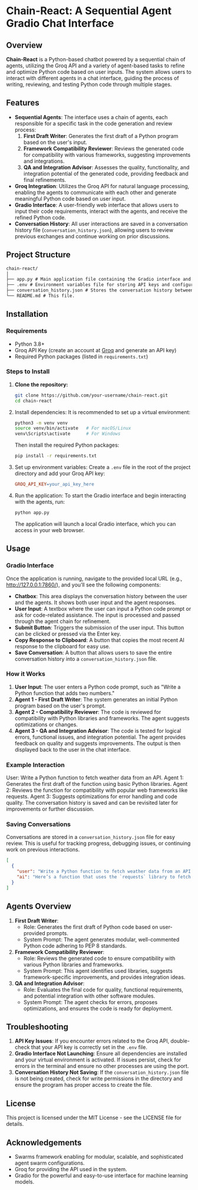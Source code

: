 # Chain-React: A Sequential Agent Gradio Chat Interface
## Overview
**Chain-React** is a Python-based chatbot powered by a sequential chain of agents, utilizing the Groq API and a variety of agent-based tasks to refine and optimize Python code based on user inputs. The system allows users to interact with different agents in a chat interface, guiding the process of writing, reviewing, and testing Python code through multiple stages.

## Features
* **Sequential Agents**: The interface uses a chain of agents, each responsible for a specific task in the code generation and review process:
  1. **First Draft Writer**: Generates the first draft of a Python program based on the user's input.
  2. **Framework Compatibility Reviewer**: Reviews the generated code for compatibility with various frameworks, suggesting improvements and integrations.
  3. **QA and Integration Advisor**: Assesses the quality, functionality, and integration potential of the generated code, providing feedback and final refinements.
* **Groq Integration**: Utilizes the Groq API for natural language processing, enabling the agents to communicate with each other and generate meaningful Python code based on user input.
* **Gradio Interface**: A user-friendly web interface that allows users to input their code requirements, interact with the agents, and receive the refined Python code.
* **Conversation History**: All user interactions are saved in a conversation history file (`conversation_history.json`), allowing users to review previous exchanges and continue working on prior discussions.

## Project Structure
```markdown
chain-react/
│
├── app.py # Main application file containing the Gradio interface and agent interactions.
├── .env # Environment variables file for storing API keys and configurations.
├── conversation_history.json # Stores the conversation history between the user and agents.
└── README.md # This file.
```

## Installation
### Requirements
* Python 3.8+
* Groq API Key (create an account at [Groq](https://www.groq.com/) and generate an API key)
* Required Python packages (listed in `requirements.txt`)

### Steps to Install
1. **Clone the repository:**
   ```bash
   git clone https://github.com/your-username/chain-react.git
   cd chain-react
   ```
2. Install dependencies:
   It is recommended to set up a virtual environment:
   ```bash
   python3 -m venv venv
   source venv/bin/activate   # For macOS/Linux
   venv\Scripts\activate      # For Windows
   ```
   Then install the required Python packages:
   ```bash
   pip install -r requirements.txt
   ```
3. Set up environment variables:
   Create a `.env` file in the root of the project directory and add your Groq API key:
   ```makefile
   GROQ_API_KEY=your_api_key_here
   ```
4. Run the application:
   To start the Gradio interface and begin interacting with the agents, run:
   ```bash
   python app.py
   ```
   The application will launch a local Gradio interface, which you can access in your web browser.

## Usage
### Gradio Interface
Once the application is running, navigate to the provided local URL (e.g., http://127.0.0.1:7860/), and you’ll see the following components:
* **Chatbox**: This area displays the conversation history between the user and the agents. It shows both user input and the agent responses.
* **User Input**: A textbox where the user can input a Python code prompt or ask for code-related assistance. The input is processed and passed through the agent chain for refinement.
* **Submit Button**: Triggers the submission of the user input. This button can be clicked or pressed via the Enter key.
* **Copy Response to Clipboard**: A button that copies the most recent AI response to the clipboard for easy use.
* **Save Conversation**: A button that allows users to save the entire conversation history into a `conversation_history.json` file.

### How it Works
1. **User Input**: The user enters a Python code prompt, such as "Write a Python function that adds two numbers."
2. **Agent 1 - First Draft Writer**: The system generates an initial Python program based on the user's prompt.
3. **Agent 2 - Compatibility Reviewer**: The code is reviewed for compatibility with Python libraries and frameworks. The agent suggests optimizations or changes.
4. **Agent 3 - QA and Integration Advisor**: The code is tested for logical errors, functional issues, and integration potential. The agent provides feedback on quality and suggests improvements.
The output is then displayed back to the user in the chat interface.

### Example Interaction
User: Write a Python function to fetch weather data from an API.
Agent 1: Generates the first draft of the function using basic Python libraries.
Agent 2: Reviews the function for compatibility with popular web frameworks like requests.
Agent 3: Suggests optimizations for error handling and code quality.
The conversation history is saved and can be revisited later for improvements or further discussion.

### Saving Conversations
Conversations are stored in a `conversation_history.json` file for easy review. This is useful for tracking progress, debugging issues, or continuing work on previous interactions.
```json
[
  {
    "user": "Write a Python function to fetch weather data from an API.",
    "ai": "Here’s a function that uses the `requests` library to fetch weather data..."
  }
]
```

## Agents Overview
1. **First Draft Writer**:
   * Role: Generates the first draft of Python code based on user-provided prompts.
   * System Prompt: The agent generates modular, well-commented Python code adhering to PEP 8 standards.
2. **Framework Compatibility Reviewer**:
   * Role: Reviews the generated code to ensure compatibility with various Python libraries and frameworks.
   * System Prompt: This agent identifies used libraries, suggests framework-specific improvements, and provides integration ideas.
3. **QA and Integration Advisor**:
   * Role: Evaluates the final code for quality, functional requirements, and potential integration with other software modules.
   * System Prompt: The agent checks for errors, proposes optimizations, and ensures the code is ready for deployment.

## Troubleshooting
1. **API Key Issues**:
   If you encounter errors related to the Groq API, double-check that your API key is correctly set in the `.env` file.
2. **Gradio Interface Not Launching**:
   Ensure all dependencies are installed and your virtual environment is activated. If issues persist, check for errors in the terminal and ensure no other processes are using the port.
3. **Conversation History Not Saving**:
   If the `conversation_history.json` file is not being created, check for write permissions in the directory and ensure the program has proper access to create the file.

## License
This project is licensed under the MIT License - see the LICENSE file for details.

## Acknowledgements
* Swarms framework enabling for modular, scalable, and sophisticated agent swarm configurations.
* Groq for providing the API used in the system.
* Gradio for the powerful and easy-to-use interface for machine learning models.

